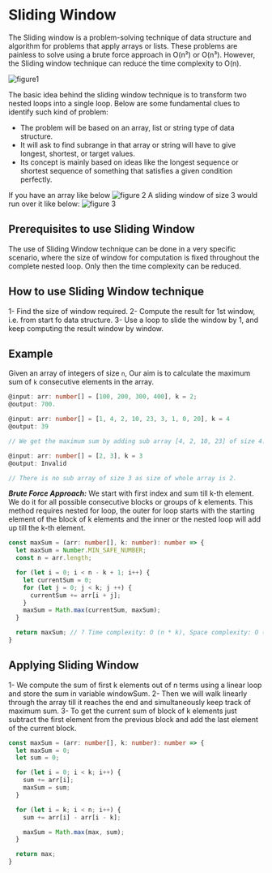 # Sliding Window

The Sliding window is a problem-solving technique of data structure and algorithm for problems that apply arrays or lists. These problems are painless to solve using a brute force approach in O(n²) or O(n³). However, the Sliding window technique can reduce the time complexity to O(n).

![figure1](https://miro.medium.com/max/720/0*4AzkYhWEX-Ia-G0j.webp)

The basic idea behind the sliding window technique is to transform two nested loops into a single loop.
Below are some fundamental clues to identify such kind of problem:

- The problem will be based on an array, list or string type of data structure.
- It will ask to find subrange in that array or string will have to give longest, shortest, or target values.
- Its concept is mainly based on ideas like the longest sequence or shortest sequence of something that satisfies a given condition perfectly.

If you have an array like below
![figure 2](https://miro.medium.com/max/640/1*LqRML1zu6WY7fqMFoSFmlA.webp)
A sliding window of size 3 would run over it like below:
![figure 3](https://miro.medium.com/max/720/1*04i4nzgAPjvcKwtFaD9odQ.webp)

## Prerequisites to use Sliding Window

The use of Sliding Window technique can be done in a very specific scenario, where the size of window for computation is fixed throughout the complete nested loop. Only then the time complexity can be reduced.

## How to use Sliding Window technique

1- Find the size of window required.
2- Compute the result for 1st window, i.e. from start fo data structure.
3- Use a loop to slide the window by 1, and keep computing the result window by window.

## Example

Given an array of integers of size `n`, Our aim is to calculate the maximum sum of `k` consecutive elements in the array.

``` ts
@input: arr: number[] = [100, 200, 300, 400], k = 2;
@output: 700.

@input: arr: number[] = [1, 4, 2, 10, 23, 3, 1, 0, 20], k = 4
@output: 39

// We get the maximum sum by adding sub array [4, 2, 10, 23] of size 4.

@input: arr: number[] = [2, 3], k = 3
@output: Invalid

// There is no sub array of size 3 as size of whole array is 2.
```

***Brute Force Approach:***
We start with first index and sum till k-th element. We do it for all possible consecutive blocks or groups of k elements. This method requires nested for loop, the outer for loop starts with the starting element of the block of k elements and the inner or the nested loop will add up till the k-th element.

```ts
const maxSum = (arr: number[], k: number): number => {
  let maxSum = Number.MIN_SAFE_NUMBER;
  const n = arr.length;

  for (let i = 0; i < n - k + 1; i++) {
    let currentSum = 0;
    for (let j = 0; j < k; j ++) {
      currentSum += arr[i + j];
    }
    maxSum = Math.max(currentSum, maxSum);
  }

  return maxSum; // ? Time complexity: O (n * k), Space complexity: O (1).
}
```

## Applying Sliding Window

1- We compute the sum of first k elements out of n terms using a linear loop and store the sum in variable windowSum.
2- Then we will walk linearly through the array till it reaches the end and simultaneously keep track of maximum sum.
3- To get the current sum of block of k elements just subtract the first element from the previous block and add the last element of the current block.

```ts
const maxSum = (arr: number[], k: number): number => {
  let maxSum = 0;
  let sum = 0;

  for (let i = 0; i < k; i++) {
    sum += arr[i];
    maxSum = sum;
  }

  for (let i = k; i < n; i++) {
    sum += arr[i] - arr[i - k];

    maxSum = Math.max(max, sum);
  }

  return max;
}
```
